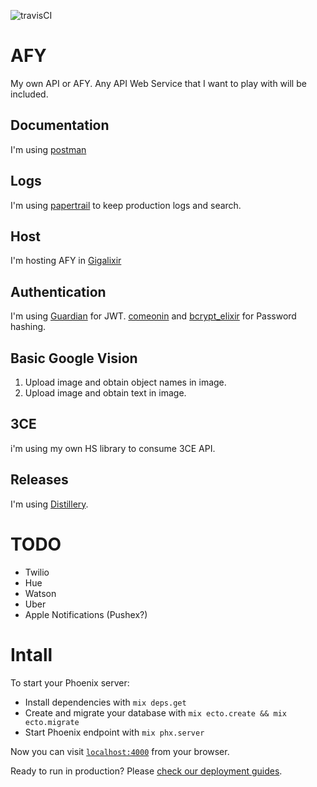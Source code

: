 
![travisCI](https://travis-ci.com/yepesasecas/afy.svg?branch=master)
# AFY
My own API or AFY.
Any API Web Service that I want to play with will be included.

## Documentation
I'm using [postman](https://documenter.getpostman.com/view/2204425/RWaDXX8M)

## Logs
I'm using [papertrail](https://papertrailapp.com) to keep production logs and search.

## Host
I'm hosting AFY in [Gigalixir](https://gigalixir.com)

## Authentication
I'm using [Guardian](https://hex.pm/packages/guardian) for JWT.
[comeonin](https://hex.pm/packages/comeonin) and [bcrypt_elixir](https://hex.pm/packages/bcrypt_elixir) for Password hashing.

## Basic Google Vision
1. Upload image and obtain object names in image.
2. Upload image and obtain text in image.

## 3CE
i'm using my own HS library to consume 3CE API. 

## Releases
I'm using [Distillery](https://hex.pm/packages/distillery).

# TODO
- Twilio
- Hue
- Watson
- Uber
- Apple Notifications (Pushex?)

# Intall

To start your Phoenix server:

  * Install dependencies with `mix deps.get`
  * Create and migrate your database with `mix ecto.create && mix ecto.migrate`
  * Start Phoenix endpoint with `mix phx.server`

Now you can visit [`localhost:4000`](http://localhost:4000) from your browser.

Ready to run in production? Please [check our deployment guides](http://www.phoenixframework.org/docs/deployment).
